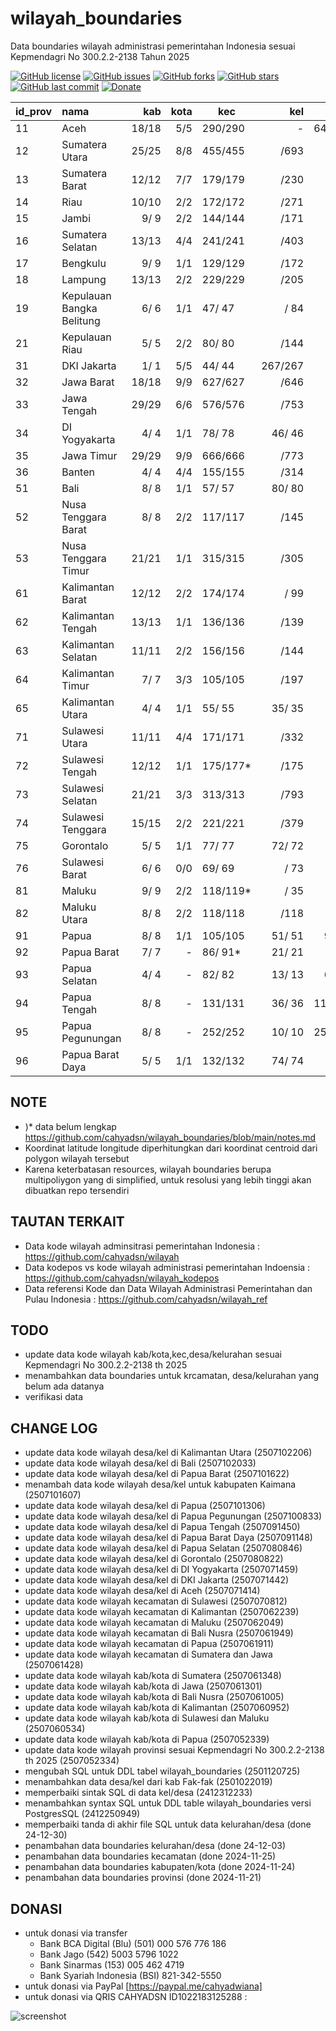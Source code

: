 # wilayah_boundaries
Data boundaries wilayah administrasi pemerintahan Indonesia sesuai Kepmendagri No 300.2.2-2138 Tahun 2025

[![GitHub license](https://img.shields.io/badge/license-MIT-blue.svg)](LICENSE)
[![GitHub issues](https://img.shields.io/github/issues/cahyadsn/wilayah_boundaries.svg)](https://github.com/cahyadsn/wilayah_boundaries/issues)
[![GitHub forks](https://img.shields.io/github/forks/cahyadsn/wilayah_boundaries.svg)](https://github.com/cahyadsn/wilayah_boundaries/network)
[![GitHub stars](https://img.shields.io/github/stars/cahyadsn/wilayah_boundaries.svg)](https://github.com/cahyadsn/wilayah_boundaries/stargazers)
[![GitHub last commit](https://img.shields.io/github/last-commit/google/skia.svg?style=flat)]()
[![Donate](https://img.shields.io/badge/$-support-ff69b4.svg?style=flat)](https://paypal.me/cahyadwiana)

| id_prov | nama                      |    kab    | kota  |   kec    |    kel    |    desa    |
|---------|:--------------------------|----------:|------:|----------|----------:|-----------:|
| 11      | Aceh                      |    18/18  |  5/5  | 290/290  |     -     | 6495/6500* |
| 12      | Sumatera Utara            |    25/25  |  8/8  | 455/455  |     /693  |     /5417  |
| 13      | Sumatera Barat            |    12/12  |  7/7  | 179/179  |     /230  |     /1035  |
| 14      | Riau                      |    10/10  |  2/2  | 172/172  |     /271  |     /1591  |
| 15      | Jambi                     |     9/ 9  |  2/2  | 144/144  |     /171  |     /1414  |
| 16      | Sumatera Selatan          |    13/13  |  4/4  | 241/241  |     /403  |     /2856  |
| 17      | Bengkulu                  |     9/ 9  |  1/1  | 129/129  |     /172  |     /1341  |
| 18      | Lampung                   |    13/13  |  2/2  | 229/229  |     /205  |     /2446  |
| 19      | Kepulauan Bangka Belitung |     6/ 6  |  1/1  |  47/ 47  |     / 84  |     / 309  |
| 21      | Kepulauan Riau            |     5/ 5  |  2/2  |  80/ 80  |     /144  |     / 275  |
| 31      | DKI Jakarta               |     1/ 1  |  5/5  |  44/ 44  |  267/267  |     -      |
| 32      | Jawa Barat                |    18/18  |  9/9  | 627/627  |     /646  |     /5311  |
| 33      | Jawa Tengah               |    29/29  |  6/6  | 576/576  |     /753  |     /7810  |
| 34      | DI Yogyakarta             |     4/ 4  |  1/1  |  78/ 78  |   46/ 46  |  392/ 392  |
| 35      | Jawa Timur                |    29/29  |  9/9  | 666/666  |     /773  |     /7721  |
| 36      | Banten                    |     4/ 4  |  4/4  | 155/155  |     /314  |     /1238  |
| 51      | Bali                      |     8/ 8  |  1/1  |  57/ 57  |   80/ 80  |  636/ 636  |
| 52      | Nusa Tenggara Barat       |     8/ 8  |  2/2  | 117/117  |     /145  |     /1021  |
| 53      | Nusa Tenggara Timur       |    21/21  |  1/1  | 315/315  |     /305  |     /3137  |
| 61      | Kalimantan Barat          |    12/12  |  2/2  | 174/174  |     / 99  |     /2046  |
| 62      | Kalimantan Tengah         |    13/13  |  1/1  | 136/136  |     /139  |     /1432  |
| 63      | Kalimantan Selatan        |    11/11  |  2/2  | 156/156  |     /144  |     /1872  |
| 64      | Kalimantan Timur          |     7/ 7  |  3/3  | 105/105  |     /197  |     / 841  |
| 65      | Kalimantan Utara          |     4/ 4  |  1/1  |  55/ 55  |   35/ 35  |  447/ 447  |
| 71      | Sulawesi Utara            |    11/11  |  4/4  | 171/171  |     /332  |     /1507  |
| 72      | Sulawesi Tengah           |    12/12  |  1/1  | 175/177* |     /175  |     /1842  |
| 73      | Sulawesi Selatan          |    21/21  |  3/3  | 313/313  |     /793  |     /2266  |
| 74      | Sulawesi Tenggara         |    15/15  |  2/2  | 221/221  |     /379  |     /1908  |
| 75      | Gorontalo                 |     5/ 5  |  1/1  |  77/ 77  |   72/ 72  |  657/ 657  |
| 76      | Sulawesi Barat            |     6/ 6  |  0/0  |  69/ 69  |     / 73  |     / 575  |
| 81      | Maluku                    |     9/ 9  |  2/2  | 118/119* |     / 35  |     /1200  |
| 82      | Maluku Utara              |     8/ 8  |  2/2  | 118/118  |     /118  |     /1067  |
| 91      | Papua                     |     8/ 8  |  1/1  | 105/105  |   51/ 51  |  947/ 948* |
| 92      | Papua Barat               |     7/ 7  |   -   |  86/ 91* |   21/ 21  |  803/ 803  |
| 93      | Papua Selatan             |     4/ 4  |   -   |  82/ 82  |   13/ 13  |  674/ 677* |
| 94      | Papua Tengah              |     8/ 8  |   -   | 131/131  |   36/ 36  | 1154/1172* |
| 95      | Papua Pegunungan          |     8/ 8  |   -   | 252/252  |   10/ 10  | 2583/2617* |
| 96      | Papua Barat Daya          |     5/ 5  |  1/1  | 132/132  |   74/ 74  |  939/ 939  |

## NOTE
* )* data belum lengkap https://github.com/cahyadsn/wilayah_boundaries/blob/main/notes.md
* Koordinat latitude longitude diperhitungkan dari koordinat centroid dari polygon wilayah tersebut
* Karena keterbatasan resources, wilayah boundaries berupa multipoliygon yang di simplified, untuk resolusi yang lebih tinggi akan dibuatkan repo tersendiri

## TAUTAN TERKAIT
* Data kode wilayah adminsitrasi pemerintahan Indonesia : https://github.com/cahyadsn/wilayah
* Data kodepos vs kode wilayah administrasi pemerintahan Indoensia : https://github.com/cahyadsn/wilayah_kodepos
* Data referensi Kode dan Data Wilayah Administrasi Pemerintahan dan Pulau Indonesia : https://github.com/cahyadsn/wilayah_ref

## TODO
* update data kode wilayah kab/kota,kec,desa/kelurahan sesuai Kepmendagri No 300.2.2-2138 th 2025
* menambahkan data boundaries untuk krcamatan, desa/kelurahan yang belum ada datanya
* verifikasi data

## CHANGE LOG
* update data kode wilayah desa/kel di Kalimantan Utara (2507102206)
* update data kode wilayah desa/kel di Bali (2507102033)
* update data kode wilayah desa/kel di Papua Barat (2507101622)
* menambah data kode wilayah desa/kel untuk kabupaten Kaimana (2507101607) 
* update data kode wilayah desa/kel di Papua (2507101306)
* update data kode wilayah desa/kel di Papua Pegunungan (2507100833)
* update data kode wilayah desa/kel di Papua Tengah (2507091450)
* update data kode wilayah desa/kel di Papua Barat Daya (2507091148)
* update data kode wilayah desa/kel di Papua Selatan (2507080846)
* update data kode wilayah desa/kel di Gorontalo (2507080822)
* update data kode wilayah desa/kel di DI Yogyakarta (2507071459)
* update data kode wilayah desa/kel di DKI Jakarta (2507071442)
* update data kode wilayah desa/kel di Aceh (2507071414)
* update data kode wilayah kecamatan di Sulawesi (2507070812)
* update data kode wilayah kecamatan di Kalimantan (2507062239)
* update data kode wilayah kecamatan di Maluku (2507062049)
* update data kode wilayah kecamatan di Bali Nusra (2507061949)
* update data kode wilayah kecamatan di Papua (2507061911)
* update data kode wilayah kecamatan di Sumatera dan Jawa (2507061428)
* update data kode wilayah kab/kota di Sumatera (2507061348)
* update data kode wilayah kab/kota di Jawa (2507061301)
* update data kode wilayah kab/kota di Bali Nusra (2507061005)
* update data kode wilayah kab/kota di Kalimantan (2507060952)
* update data kode wilayah kab/kota di Sulawesi dan Maluku (2507060534)
* update data kode wilayah kab/kota di Papua (2507052339)
* update data kode wilayah provinsi sesuai Kepmendagri No 300.2.2-2138 th 2025 (2507052334)
* mengubah SQL untuk DDL tabel wilayah_boundaries (2501120725)
* menambahkan data desa/kel dari kab Fak-fak (2501022019)
* memperbaiki sintak SQL di data kel/desa (2412312233)
* menambahkan syntax SQL untuk DDL table wilayah_boundaries versi PostgresSQL (2412250949)
* memperbaiki tanda di akhir file SQL untuk data kelurahan/desa  (done 24-12-30)
* penambahan data boundaries kelurahan/desa (done 24-12-03)
* penambahan data boundaries kecamatan (done 2024-11-25)
* penambahan data boundaries kabupaten/kota (done 2024-11-24)
* penambahan data boundaries provinsi (done 2024-11-21)

## DONASI
- untuk donasi via transfer
    - Bank BCA Digital (Blu) (501) 000 576 776 186
    - Bank Jago (542) 5003 5796 1022
    - Bank Sinarmas (153) 005 462 4719
    - Bank Syariah Indonesia (BSI) 821-342-5550
- untuk donasi via PayPal [https://paypal.me/cahyadwiana]
- untuk donasi via QRIS CAHYADSN ID1022183125288 :

![screenshot](https://github.com/cahyadsn/wilayah/blob/master/docs/qr_code.cahyadsn.png?raw=true 'Donasi via QRIS CAHYADSN')


